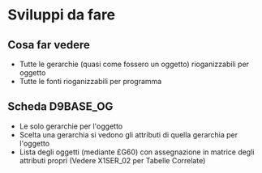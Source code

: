 # Sviluppi da fare
## Cosa far vedere
- Tutte le gerarchie (quasi come fossero un oggetto) rioganizzabili per oggetto
- Tutte le fonti                                     rioganizzabili per programma

## Scheda D9BASE_OG
- Le solo gerarchie per l'oggetto
- Scelta una gerarchia si vedono gli attributi di quella gerarchia per l'oggetto
- Lista degli oggetti (mediante £G60) con assegnazione in matrice degli attributi propri
  (Vedere X1SER_02 per Tabelle Correlate)
